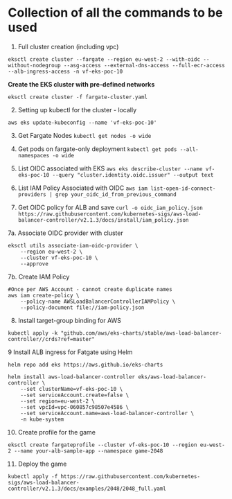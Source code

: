 # Collection of all the commands to be used

1. Full cluster creation (including vpc)
```
eksctl create cluster --fargate --region eu-west-2 --with-oidc --without-nodegroup --asg-access --external-dns-access --full-ecr-access --alb-ingress-access -n vf-eks-poc-10
```
**Create the EKS cluster with pre-defined networks**
```
eksctl create cluster -f fargate-cluster.yaml
```

2. Setting up kubectl for the cluster - locally
```
aws eks update-kubeconfig --name 'vf-eks-poc-10'
```

3. Get Fargate Nodes
`kubectl get nodes -o wide`

4. Get pods on fargate-only deployment
`kubectl get pods --all-namespaces -o wide`


5. List OIDC associated with EKS
`aws eks describe-cluster --name vf-eks-poc-10 --query "cluster.identity.oidc.issuer" --output text`
6. List IAM Policy Associated with OIDC
`aws iam list-open-id-connect-providers | grep your_oidc_id_from_previous_command`

7. Get OIDC policy for ALB and save
`curl -o oidc_iam_policy.json https://raw.githubusercontent.com/kubernetes-sigs/aws-load-balancer-controller/v2.1.3/docs/install/iam_policy.json`

7a. Associate OIDC provider with cluster
```
eksctl utils associate-iam-oidc-provider \
    --region eu-west-2 \
    --cluster vf-eks-poc-10 \
    --approve
```

7b. Create IAM Policy
```
#Once per AWS Account - cannot create duplicate names
aws iam create-policy \
    --policy-name AWSLoadBalancerControllerIAMPolicy \
    --policy-document file://iam-policy.json
```
8. Install target-group binding for AWS
```
kubectl apply -k "github.com/aws/eks-charts/stable/aws-load-balancer-controller//crds?ref=master"
```

9 Install ALB ingress for Fatgate using Helm
```
helm repo add eks https://aws.github.io/eks-charts

helm install aws-load-balancer-controller eks/aws-load-balancer-controller \
    --set clusterName=vf-eks-poc-10 \
    --set serviceAccount.create=false \
    --set region=eu-west-2 \
    --set vpcId=vpc-060857c98507e4586 \
    --set serviceAccount.name=aws-load-balancer-controller \
    -n kube-system
```

10. Create profile for the game
```
eksctl create fargateprofile --cluster vf-eks-poc-10 --region eu-west-2 --name your-alb-sample-app --namespace game-2048
```

11. Deploy the game
```
kubectl apply -f https://raw.githubusercontent.com/kubernetes-sigs/aws-load-balancer-controller/v2.1.3/docs/examples/2048/2048_full.yaml

```